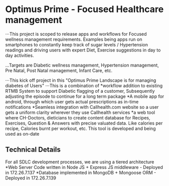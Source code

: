 # Optimus Prime - Focused Healthcare management

⋅⋅⋅This project is scoped to release apps and workflows for Focused wellness management requirements. Examples being apps run on smartphones to constantly keep track of sugar levels / Hypertension readings and driving users with expert Diet, Exercise suggestions in day to day activities.

...Targets are Diabetic wellness management, Hypertension management, Pre Natal, Post Natal management, Infant Care, etc.

⋅⋅⋅This kick off project in this "Optimus Prime Landscape is for managing diabetes of Users"
⋅⋅⋅This is a combination of 
*workflow addition to existing RTMB System to support Diabetic flagging of a customer, Subsequently adjusting the episode to continue for a long term package
*A mobile app for android, through which user gets actual prescriptions as in-time notifications
*Seamless integration with Callhealth.com website so a user gets a uniform clarity wherever they use Callhealth services
*a web tool where CH-Doctors, dieticians to create content database for Recipes, Exercises, Question & Answers with precise valuated data. Like calories per recipe, Calories burnt per workout, etc. This tool is developed and being used as on-date

## Technical Details
For all SDLC development processes, we are using a tiered architecture
*Web Server Code written in Node JS + Express JS middleware - Deployed in 172.26.7.137
*Database implemented in MongoDB + Mongoose ORM - Deployed in 172.26.7.139 
